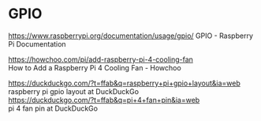 # GPIO

https://www.raspberrypi.org/documentation/usage/gpio/
GPIO - Raspberry Pi Documentation  

https://howchoo.com/pi/add-raspberry-pi-4-cooling-fan  
How to Add a Raspberry Pi 4 Cooling Fan - Howchoo  

https://duckduckgo.com/?t=ffab&q=raspberry+pi+gpio+layout&ia=web  
raspberry pi gpio layout at DuckDuckGo  
https://duckduckgo.com/?t=ffab&q=pi+4+fan+pin&ia=web  
pi 4 fan pin at DuckDuckGo  
